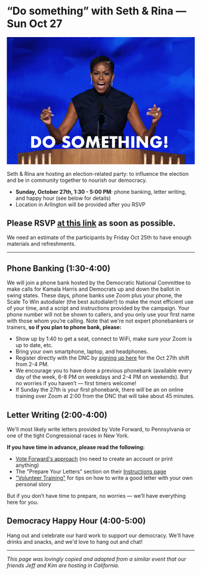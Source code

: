 # **“Do something” with Seth & Rina — Sun Oct 27**

![Michelle Obama at the 2024 Democratic Convention with subtitle DO SOMETHING!](/blog/assets/images/do-something.png)

Seth & Rina are hosting an election-related party: to influence the election and be in community together to nourish our democracy. 

- **Sunday, October 27th, 1:30 - 5:00 PM**: phone banking, letter writing, and happy hour (see below for details)
- Location in Arlington will be provided after you RSVP

## **Please RSVP [at this link](https://forms.gle/vetyuaetMwKrwLSw8) as soon as possible.** 
We need an estimate of the participants by Friday Oct 25th to have enough materials and refreshments.

---
## **Phone Banking** (1:30-4:00)
We will join a phone bank hosted by the Democratic National Committee to make calls for Kamala Harris and Democrats up and down the ballot in swing states. These days, phone banks use Zoom plus your phone, the Scale To Win autodialer (the best autodialer!) to make the most efficient use of your time, and a script and instructions provided by the campaign. Your phone number will not be shown to callers, and you only use your first name with those whom you’re calling. Note that we're not expert phonebankers or trainers, **so if you plan to phone bank, please:**

- Show up by 1:40 to get a seat, connect to WiFi, make sure your Zoom is up to date, etc.
- Bring your own smartphone, laptop, and headphones.
- Register directly with the DNC by [signing up here](https://events.democrats.org/event/569897/) for the Oct 27th shift from 2-4 PM.
- We encourage you to have done a previous phonebank (available every day of the week, 6-8 PM on weekdays and 2-4 PM on weekends). But no worries if you haven’t — first timers welcome!
- If Sunday the 27th is your first phonebank, there _will_ be an on online training over Zoom at 2:00 from the DNC that will take about 45 minutes.
## **Letter Writing** (2:00-4:00)
We'll most likely write letters provided by Vote Forward, to Pennsylvania or one of the tight Congressional races in New York.

**If you have time in advance, please read the following:** 

- [Vote Forward's approach](https://votefwd.org/about-us) (no need to create an account or print anything)
- The "Prepare Your Letters" section on their [Instructions page](https://votefwd.org/instructions#prepare-your-letters)
- ["Volunteer Training"](https://votefwd.org/posts/Building-Your-Personal-Story) for tips on how to write a good letter with your own personal story 

But if you don’t have time to prepare, no worries — we’ll have everything here for you.
## **Democracy Happy Hour** (4:00-5:00)
Hang out and celebrate our hard work to support our democracy. We'll have drinks and snacks, and we'd love to hang out and chat!

---

_This page was lovingly copied and adapted from a similar event that our friends Jeff and Kim are hosting in California._